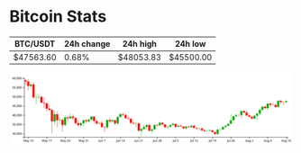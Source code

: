 # Bitcoin Stats

BTC/USDT|24h change|24h high|24h low|
|---|---|---|---|
|$47563.60|0.68%|$48053.83|$45500.00|

<img src="./chart.svg">

